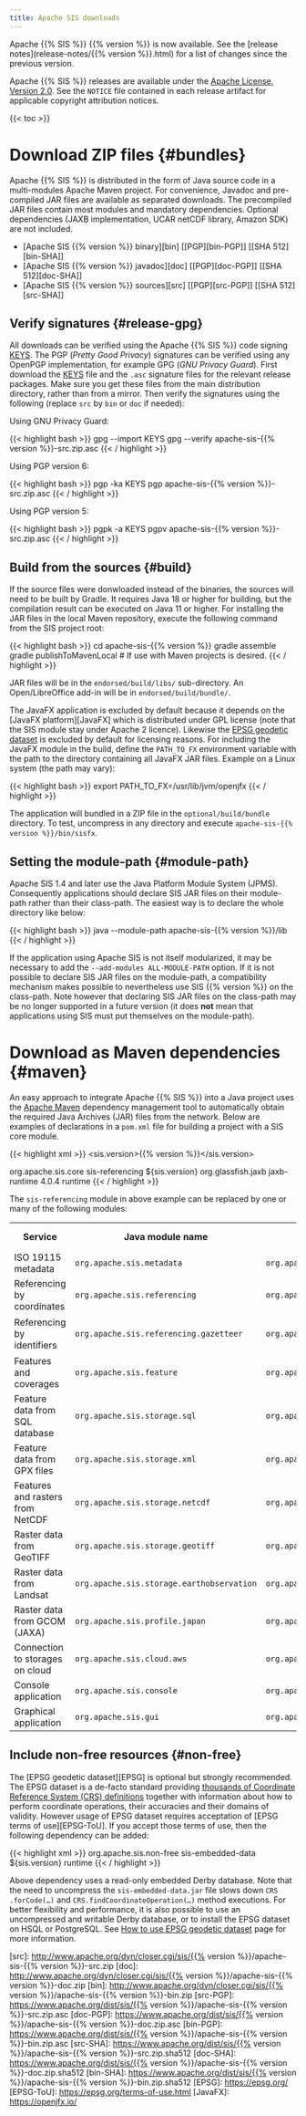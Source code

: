 ```yaml
---
title: Apache SIS downloads
---
```


Apache {{% SIS %}} {{% version %}} is now available.
See the [release notes](release-notes/{{% version %}}.html) for a list of changes since the previous version.

Apache {{% SIS %}} releases are available under the [Apache License, Version 2.0][license].
See the `NOTICE` file contained in each release artifact for applicable copyright attribution notices.

{{< toc >}}


# Download ZIP files    {#bundles}

Apache {{% SIS %}} is distributed in the form of Java source code in a multi-modules Apache Maven project.
For convenience, Javadoc and pre-compiled JAR files are available as separated downloads.
The precompiled JAR files contain most modules and mandatory dependencies.
Optional dependencies (JAXB implementation, UCAR netCDF library, Amazon SDK) are not included.

* [Apache SIS {{% version %}} binary][bin]  \[[PGP][bin-PGP]\] \[[SHA 512][bin-SHA]\]
* [Apache SIS {{% version %}} javadoc][doc] \[[PGP][doc-PGP]\] \[[SHA 512][doc-SHA]\]
* [Apache SIS {{% version %}} sources][src] \[[PGP][src-PGP]\] \[[SHA 512][src-SHA]\]


## Verify signatures    {#release-gpg}

All downloads can be verified using the Apache {{% SIS %}} code signing [KEYS][keys].
The PGP (_Pretty Good Privacy_) signatures can be verified using any OpenPGP implementation, for example GPG (_GNU Privacy Guard_).
First download the [KEYS][keys] file and the `.asc` signature files for the relevant release packages.
Make sure you get these files from the main distribution directory, rather than from a mirror.
Then verify the signatures using the following (replace `src` by `bin` or `doc` if needed):

Using GNU Privacy Guard:

{{< highlight bash >}}
gpg --import KEYS
gpg --verify apache-sis-{{% version %}}-src.zip.asc
{{< / highlight >}}

Using PGP version 6:

{{< highlight bash >}}
pgp -ka KEYS
pgp apache-sis-{{% version %}}-src.zip.asc
{{< / highlight >}}

Using PGP version 5:

{{< highlight bash >}}
pgpk -a KEYS
pgpv apache-sis-{{% version %}}-src.zip.asc
{{< / highlight >}}


## Build from the sources    {#build}

If the source files were donwloaded instead of the binaries, the sources will need to be built by Gradle.
It requires Java 18 or higher for building, but the compilation result can be executed on Java 11 or higher.
For installing the JAR files in the local Maven repository, execute the following command
from the SIS project root:

{{< highlight bash >}}
cd apache-sis-{{% version %}}
gradle assemble
gradle publishToMavenLocal      # If use with Maven projects is desired.
{{< / highlight >}}

JAR files will be in the `endorsed/build/libs/` sub-directory.
An Open/LibreOffice add-in will be in `endorsed/build/bundle/`.

The JavaFX application is excluded by default because it depends on
the [JavaFX platform][JavaFX] which is distributed under GPL license
(note that the SIS module stay under Apache 2 licence).
Likewise the [EPSG geodetic dataset](epsg.html) is excluded by default for licensing reasons.
For including the JavaFX module in the build, define the `PATH_TO_FX` environment variable
with the path to the directory containing all JavaFX JAR files.
Example on a Linux system (the path may vary):

{{< highlight bash >}}
export PATH_TO_FX=/usr/lib/jvm/openjfx
{{< / highlight >}}

The application will bundled in a ZIP file in the `optional/build/bundle` directory.
To test, uncompress in any directory and execute `apache-​sis-​{{% version %}}/​bin/sisfx`.


## Setting the module-path    {#module-path}

Apache SIS 1.4 and later use the Java Platform Module System (JPMS).
Consequently applications should declare SIS JAR files on their module-path rather than their class-path.
The easiest way is to declare the whole directory like below:

{{< highlight bash >}}
java --module-path apache-sis-{{% version %}}/lib
{{< / highlight >}}

If the application using Apache SIS is not itself modularized,
it may be necessary to add the `--add-modules ALL-MODULE-PATH` option.
If it is not possible to declare SIS JAR files on the module-path,
a compatibility mechanism makes possible to nevertheless use SIS {{% version %}} on the class-path.
Note however that declaring SIS JAR files on the class-path may be no longer supported in a future version
(it does **not** mean that applications using SIS must put themselves on the module-path).


# Download as Maven dependencies    {#maven}

An easy approach to integrate Apache {{% SIS %}} into a Java project uses the [Apache Maven][maven]
dependency management tool to automatically obtain the required Java Archives (JAR) files from the network.
Below are examples of declarations in a `pom.xml` file for building a project with a SIS core module.

{{< highlight xml >}}
<properties>
  <sis.version>{{% version %}}</sis.version>
</properties>

<dependencies>
  <dependency>
    <groupId>org.apache.sis.core</groupId>
    <artifactId>sis-referencing</artifactId>
    <version>${sis.version}</version>
  </dependency>

  <!-- The following dependency can be omitted if XML support is not desired. -->
  <dependency>
    <groupId>org.glassfish.jaxb</groupId>
    <artifactId>jaxb-runtime</artifactId>
    <version>4.0.4</version>
    <scope>runtime</scope>
  </dependency>
</dependencies>
{{< / highlight >}}

The `sis-referencing` module in above example can be replaced by one or many of the following modules:

<table>
  <tr><th>Service</th>                          <th>Java module name</th>                                     <th>Maven group</th>                             <th>Maven artifact</th></tr>
  <tr><td>ISO 19115 metadata</td>               <td><code>org.apache.sis.metadata</code></td>                 <td><code>org.apache.sis.core</code></td>        <td><code>sis-metadata</code></td></tr>
  <tr><td>Referencing by coordinates</td>       <td><code>org.apache.sis.referencing</code></td>              <td><code>org.apache.sis.core</code></td>        <td><code>sis-referencing</code></td></tr>
  <tr><td>Referencing by identifiers</td>       <td><code>org.apache.sis.referencing.gazetteer</code></td>    <td><code>org.apache.sis.core</code></td>        <td><code>sis-referencing-by-identifiers</code></td></tr>
  <tr><td>Features and coverages</td>           <td><code>org.apache.sis.feature</code></td>                  <td><code>org.apache.sis.core</code></td>        <td><code>sis-feature</code></td></tr>
  <tr><td>Feature data from SQL database</td>   <td><code>org.apache.sis.storage.sql</code></td>              <td><code>org.apache.sis.storage</code></td>     <td><code>sis-sqlstore</code></td></tr>
  <tr><td>Feature data from GPX files</td>      <td><code>org.apache.sis.storage.xml</code></td>              <td><code>org.apache.sis.storage</code></td>     <td><code>sis-xmlstore</code></td></tr>
  <tr><td>Features and rasters from NetCDF</td> <td><code>org.apache.sis.storage.netcdf</code></td>           <td><code>org.apache.sis.storage</code></td>     <td><code>sis-netcdf</code></td></tr>
  <tr><td>Raster data from GeoTIFF</td>         <td><code>org.apache.sis.storage.geotiff</code></td>          <td><code>org.apache.sis.storage</code></td>     <td><code>sis-geotiff</code></td></tr>
  <tr><td>Raster data from Landsat</td>         <td><code>org.apache.sis.storage.earthobservation</code></td> <td><code>org.apache.sis.storage</code></td>     <td><code>sis-earth-observation</code></td></tr>
  <tr><td>Raster data from GCOM (JAXA)</td>     <td><code>org.apache.sis.profile.japan</code></td>            <td><code>org.apache.sis.profile</code></td>     <td><code>sis-japan-profile</code></td></tr>
  <tr><td>Connection to storages on cloud</td>  <td><code>org.apache.sis.cloud.aws</code></td>                <td><code>org.apache.sis.cloud</code></td>       <td><code>sis-cloud-aws</code></td></tr>
  <tr><td>Console application</td>              <td><code>org.apache.sis.console</code></td>                  <td><code>org.apache.sis.application</code></td> <td><code>sis-console</code></td></tr>
  <tr><td>Graphical application</td>            <td><code>org.apache.sis.gui</code></td>                      <td><code>org.apache.sis.application</code></td> <td><code>sis-javafx</code></td></tr>
</table>


## Include non-free resources    {#non-free}

The [EPSG geodetic dataset][EPSG] is optional but strongly recommended.
The EPSG dataset is a de-facto standard providing
[thousands of Coordinate Reference System (CRS) definitions](tables/CoordinateReferenceSystems.html)
together with information about how to perform coordinate operations, their accuracies and their domains of validity.
However usage of EPSG dataset requires acceptation of [EPSG terms of use][EPSG-ToU].
If you accept those terms of use, then the following dependency can be added:

{{< highlight xml >}}
<dependencies>
  <dependency>
    <groupId>org.apache.sis.non-free</groupId>
    <artifactId>sis-embedded-data</artifactId>
    <version>${sis.version}</version>
    <scope>runtime</scope>
  </dependency>
</dependencies>
{{< / highlight >}}

Above dependency uses a read-only embedded Derby database.
Note that the need to uncompress the `sis-embedded-data.jar` file
slows down `CRS​.forCode(…)` and `CRS​.findCoordinateOperation(…)` method executions.
For better flexibility and performance, it is also possible to use an uncompressed
and writable Derby database, or to install the EPSG dataset on HSQL or PostgreSQL.
See [How to use EPSG geodetic dataset](epsg.html) page for more information.

[maven]:    http://maven.apache.org/
[keys]:     https://www.apache.org/dist/sis/KEYS
[license]:  http://www.apache.org/licenses/LICENSE-2.0
[src]:      http://www.apache.org/dyn/closer.cgi/sis/{{% version %}}/apache-sis-{{% version %}}-src.zip
[doc]:      http://www.apache.org/dyn/closer.cgi/sis/{{% version %}}/apache-sis-{{% version %}}-doc.zip
[bin]:      http://www.apache.org/dyn/closer.cgi/sis/{{% version %}}/apache-sis-{{% version %}}-bin.zip
[src-PGP]:  https://www.apache.org/dist/sis/{{% version %}}/apache-sis-{{% version %}}-src.zip.asc
[doc-PGP]:  https://www.apache.org/dist/sis/{{% version %}}/apache-sis-{{% version %}}-doc.zip.asc
[bin-PGP]:  https://www.apache.org/dist/sis/{{% version %}}/apache-sis-{{% version %}}-bin.zip.asc
[src-SHA]:  https://www.apache.org/dist/sis/{{% version %}}/apache-sis-{{% version %}}-src.zip.sha512
[doc-SHA]:  https://www.apache.org/dist/sis/{{% version %}}/apache-sis-{{% version %}}-doc.zip.sha512
[bin-SHA]:  https://www.apache.org/dist/sis/{{% version %}}/apache-sis-{{% version %}}-bin.zip.sha512
[EPSG]:     https://epsg.org/
[EPSG-ToU]: https://epsg.org/terms-of-use.html
[JavaFX]:   https://openjfx.io/
